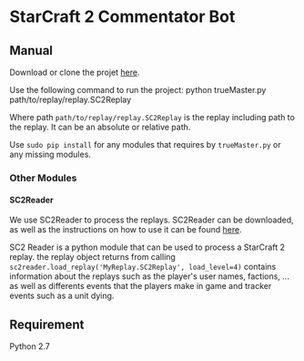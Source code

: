# StarCraft 2 Commentator Bot

## Manual

Download or clone the projet [here](https://github.com/ybhartia/170Starcraft).

Use the following command to run the project:
	python trueMaster.py path/to/replay/replay.SC2Replay

Where path `path/to/replay/replay.SC2Replay` is the replay including path to the replay. It can be an absolute or relative path.

Use `sudo pip install` for any modules that requires by `trueMaster.py` or any missing modules.

### Other Modules

#### SC2Reader

We use SC2Reader to process the replays.
SC2Reader can be downloaded, as well as the instructions on how to use it can be found [here](https://github.com/GraylinKim/sc2reader).

SC2 Reader is a python module that can be used to process a StarCraft 2 replay. the replay object returns from calling `sc2reader.load_replay('MyReplay.SC2Replay', load_level=4)` contains information about the replays such as the player's user names, factions, ... as well as differents events that the players make in game and tracker events such as a unit dying.

## Requirement

Python 2.7









